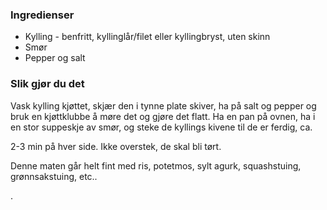 
### Ingredienser
- Kylling - benfritt, kyllinglår/filet eller kyllingbryst, uten skinn
- Smør
- Pepper og salt

### Slik gjør du det
Vask kylling kjøttet, skjær den i tynne plate skiver, ha på salt og pepper og bruk en kjøttklubbe å møre det og gjøre det flatt. Ha en pan på ovnen, ha i en stor suppeskje av smør, og steke de kyllings kivene til de er ferdig, ca.

 2-3 min på hver side. Ikke overstek, de skal bli tørt.

 Denne maten går helt fint med ris, potetmos, sylt agurk, squashstuing, grønnsakstuing, etc..

.